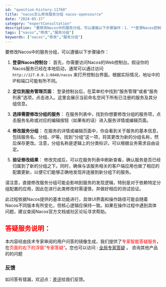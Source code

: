 ```yaml
---
id: "question-history-11768"
title: "nacos怎么修改服务分组 nacos-opensource"
date: "2024-05-17"
category: "expertConsultation"
description: "要修改Nacos中的服务分组，可以遵循以下步骤操作：1. **登录Nacos控制台**：   首先，你需要访问Nacos的Web控制台。假设你的Nacos服务已经在本地启动，通常可以通过访问 `http://127.0.0.1:8848/nacos` 来打开控制台界面。根据实际情况，地址中的IP和端"
tags: ["nacos","修改","服务分组"]
keywords: ["nacos","修改","服务分组"]
---
```


要修改Nacos中的服务分组，可以遵循以下步骤操作：

1. **登录Nacos控制台**：
   首先，你需要访问Nacos的Web控制台。假设你的Nacos服务已经在本地启动，通常可以通过访问 `http://127.0.0.1:8848/nacos` 来打开控制台界面。根据实际情况，地址中的IP和端口可能有所不同。

2. **定位到服务管理页面**：
   登录控制台后，在菜单栏中找到“服务管理”或者“服务列表”选项，点击进入。这里会展示当前命名空间下所有已注册的服务及其分组信息。

3. **选择需要修改分组的服务**：
   在服务列表中，找到你想要修改分组的服务项，点击服务名称或对应的编辑按钮（如果有的话）进入服务详情或编辑页面。

4. **修改服务分组**：
   在服务的详情或编辑页面中，你会看到关于服务的基本信息，包括服务名、分组、IP等。找到“分组”这一项，将其更改为新的分组名称，然后保存更改。注意，分组名称是逻辑上的分类标识，可以根据业务需求自由设定。

5. **验证修改结果**：
   修改完成后，可以在服务列表中刷新查看，确认服务是否已经归属到了新的分组之下。同时，确保与该服务相关的客户端应用也做了相应的配置更新，以便它们能够正确地发现并连接到新分组下的服务。

请注意，直接修改服务分组可能会影响到服务的发现逻辑，特别是对于依赖特定分组配置的应用，因此在进行此类修改时需谨慎，并做好相应的测试验证。

此过程依据Nacos提供的基本功能进行，具体UI界面和操作路径可能会随着Nacos不同版本有所变化，但核心逻辑应保持一致。如果在操作过程中遇到具体问题，建议查阅Nacos官方文档或社区论坛寻求帮助。
## <font color="#FF0000">答疑服务说明：</font> 

本内容经由技术专家审阅的用户问答的镜像生成，我们提供了<font color="#FF0000">专家智能答疑服务</font>，在<font color="#FF0000">页面的右下的浮窗”专家答疑“</font>。您也可以访问 : [全局专家答疑](https://opensource.alibaba.com/chatBot) 。 咨询其他产品的的问题

### 反馈
如问答有错漏，欢迎点：[差评](https://ai.nacos.io/user/feedbackByEnhancerGradePOJOID?enhancerGradePOJOId=13795)给我们反馈。
